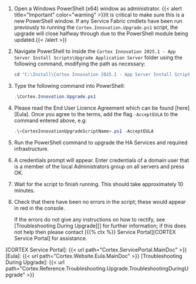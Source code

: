 1. Open a Windows PowerShell (x64) window as administrator.
    {{< alert title="Important" color="warning" >}}It is critical to make sure this is a new PowerShell window. If any Service Fabric cmdlets have been run previously to running the `Cortex.Innovation.Upgrade.ps1` script, the upgrade will close halfway through due to the PowerShell module being updated.{{< /alert >}}
1. Navigate PowerShell to inside the `Cortex Innovation 2025.1 - App Server Install Scripts\Upgrade Application Server` folder using the following command, modifying the path as necessary:

    ```powershell
    cd "C:\Install\Cortex Innovation 2025.1 - App Server Install Scripts\Upgrade Application Server"
    ```

1. Type the following command into PowerShell:

    ```powershell
    .\Cortex.Innovation.Upgrade.ps1
    ```

1. Please read the End User Licence Agreement which can be found [here][Eula]. Once you agree to the terms, add the flag `-AcceptEULA` to the command entered above, e.g:

    ```powershell
    .\<CortexInnovationUpgradeScriptName>.ps1 -AcceptEULA
    ```

1. Run the PowerShell command to upgrade the HA Services and required infrastructure.
1. A credentials prompt will appear. Enter credentials of a domain user that is a member of the local Administrators group on all servers and press OK.
1. Wait for the script to finish running. This should take approximately 10 minutes.
1. Check that there have been no errors in the script; these would appear in red in the console.

    If the errors do not give any instructions on how to rectify, see [Troubleshooting During Upgrade][] for further information; if this does not help then please contact [{{% ctx %}} Service Portal][CORTEX Service Portal] for assistance.

[CORTEX Service Portal]: {{< url path="Cortex.ServicePortal.MainDoc" >}}
[Eula]: {{< url path="Cortex.Website.Eula.MainDoc" >}}
[Troubleshooting During Upgrade]: {{< url path="Cortex.Reference.Troubleshooting.Upgrade.TroubleshootingDuringUpgrade" >}}
